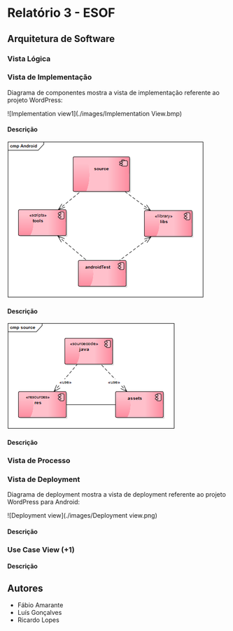 # Relatório 3 - ESOF #
## Arquitetura de Software ##

### Vista Lógica ###


### Vista de Implementação

Diagrama de componentes mostra a vista de implementação referente ao projeto WordPress:

![Implementation view1](./images/Implementation View.bmp)
#### Descrição


![Implementation view2](./images/Android.bmp)
#### Descrição

![Implementation view3](./images/source.bmp)
#### Descrição

### Vista de Processo 


### Vista de Deployment 

Diagrama de deployment mostra a vista de deployment referente ao projeto WordPress para Android:

![Deployment view](./images/Deployment view.png)
#### Descrição


### Use Case View (+1) 


#### Descrição


## Autores

* Fábio Amarante
* Luís Gonçalves
* Ricardo Lopes
